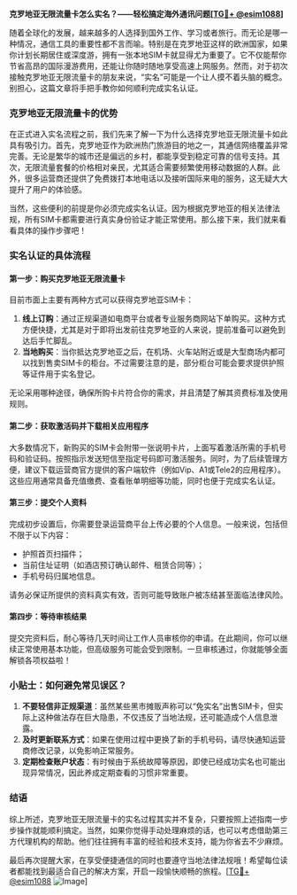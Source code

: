 **克罗地亚无限流量卡怎么实名？——轻松搞定海外通讯问题[[TG💪+ @esim1088](https://t.me/s/esim1088)]**

随着全球化的发展，越来越多的人选择到国外工作、学习或者旅行。而无论是哪一种情况，通信工具的重要性都不言而喻。特别是在克罗地亚这样的欧洲国家，如果你计划长期居住或深度游，拥有一张本地SIM卡就显得尤为重要了。它不仅能帮你节省高昂的国际漫游费用，还能让你随时随地享受高速上网服务。然而，对于初次接触克罗地亚无限流量卡的朋友来说，“实名”可能是一个让人摸不着头脑的概念。别担心，这篇文章将手把手教你如何顺利完成实名认证。

### 克罗地亚无限流量卡的优势

在正式进入实名流程之前，我们先来了解一下为什么选择克罗地亚无限流量卡如此具有吸引力。首先，克罗地亚作为欧洲热门旅游目的地之一，其通信网络覆盖非常完善。无论是繁华的城市还是偏远的乡村，都能享受到稳定可靠的信号支持。其次，无限流量套餐的价格相对亲民，尤其适合需要频繁使用移动数据的人群。此外，很多运营商还提供了免费拨打本地电话以及接听国际来电的服务，这无疑大大提升了用户的体验感。

当然，这些便利的前提是你必须完成实名认证。因为根据克罗地亚的相关法律法规，所有SIM卡都需要进行真实身份验证才能正常使用。那么接下来，我们就来看看具体的操作步骤吧！

### 实名认证的具体流程

#### 第一步：购买克罗地亚无限流量卡
目前市面上主要有两种方式可以获得克罗地亚SIM卡：
1. **线上订购**：通过正规渠道如电商平台或者专业服务商网站下单购买。这种方式方便快捷，尤其是对于即将出发前往克罗地亚的人来说，提前准备可以避免到达后手忙脚乱。
2. **当地购买**：当你抵达克罗地亚之后，在机场、火车站附近或是大型商场内都可以找到售卖SIM卡的柜台。不过需要注意的是，部分柜台可能会要求提供护照等证件用于实名登记。

无论采用哪种途径，确保所购卡片符合你的需求，并且清楚了解其资费标准及使用规则。

#### 第二步：获取激活码并下载相关应用程序
大多数情况下，新购买的SIM卡会附带一张说明卡片，上面写着激活所需的手机号码和验证码。按照指示发送短信至指定号码即可激活服务。同时，为了后续管理方便，建议下载运营商官方提供的客户端软件（例如Vip、A1或Tele2的应用程序）。这些应用通常具备充值缴费、查看账单明细等功能，同时也便于完成实名认证。

#### 第三步：提交个人资料
完成初步设置后，你需要登录运营商平台上传必要的个人信息。一般来说，包括但不限于以下内容：
- 护照首页扫描件；
- 当前住址证明（如酒店预订确认邮件、租赁合同等）；
- 手机号码归属地信息。

请务必保证所提供的资料真实有效，否则可能导致账户被冻结甚至面临法律风险。

#### 第四步：等待审核结果
提交完资料后，耐心等待几天时间让工作人员审核你的申请。在此期间，你可以继续正常使用基本功能，但高级服务可能会受到限制。一旦审核通过，你就能够全面解锁各项权益啦！

### 小贴士：如何避免常见误区？

1. **不要轻信非正规渠道**：虽然某些黑市摊贩声称可以“免实名”出售SIM卡，但实际上这种做法存在巨大隐患，不仅违反了当地法规，还可能造成个人信息泄露。
2. **及时更新联系方式**：如果在使用过程中更换了新的手机号码，请尽快通知运营商修改记录，以免影响正常服务。
3. **定期检查账户状态**：有时候由于系统故障等原因，即使已经成功实名也可能出现异常情况，因此养成定期查看的习惯非常重要。

### 结语

综上所述，克罗地亚无限流量卡的实名过程其实并不复杂，只要按照上述指南一步步操作就能顺利搞定。当然，如果你觉得手动处理麻烦的话，也可以考虑借助第三方代理机构的帮助。他们往往拥有丰富的经验和技术支持，能为你省去不少麻烦。

最后再次提醒大家，在享受便捷通信的同时也要遵守当地法律法规哦！希望每位读者都能找到最适合自己的解决方案，开启一段愉快顺畅的旅程。[[TG💪+ @esim1088](https://t.me/s/esim1088) ![Image](https://i.postimg.cc/4NQfJmqS/Snipaste-2025-05-13-00-14-12.png)]